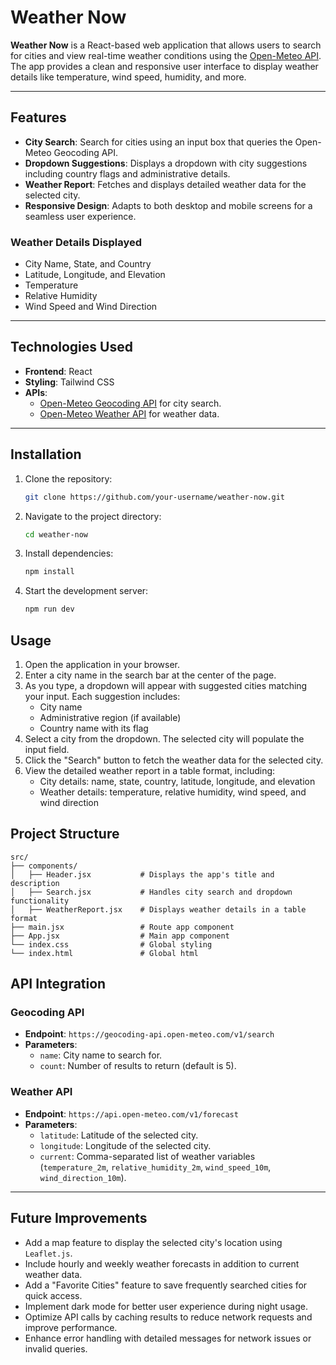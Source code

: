 # Weather Now

**Weather Now** is a React-based web application that allows users to search for cities and view real-time weather conditions using the [Open-Meteo API](https://open-meteo.com/en/docs). The app provides a clean and responsive user interface to display weather details like temperature, wind speed, humidity, and more.

---

## Features

- **City Search**: Search for cities using an input box that queries the Open-Meteo Geocoding API.
- **Dropdown Suggestions**: Displays a dropdown with city suggestions including country flags and administrative details.
- **Weather Report**: Fetches and displays detailed weather data for the selected city.
- **Responsive Design**: Adapts to both desktop and mobile screens for a seamless user experience.

### Weather Details Displayed
- City Name, State, and Country
- Latitude, Longitude, and Elevation
- Temperature
- Relative Humidity
- Wind Speed and Wind Direction

---

## Technologies Used

- **Frontend**: React
- **Styling**: Tailwind CSS
- **APIs**:
  - [Open-Meteo Geocoding API](https://open-meteo.com/en/docs/geocoding-api) for city search.
  - [Open-Meteo Weather API](https://open-meteo.com/en/docs) for weather data.

---

## Installation

1. Clone the repository:
   ```bash
   git clone https://github.com/your-username/weather-now.git
   ```

2. Navigate to the project directory:
   ```bash
   cd weather-now
   ```

3. Install dependencies:
   ```bash
   npm install
   ```

4. Start the development server:
   ```bash
   npm run dev
   ```

## Usage

1. Open the application in your browser.
2. Enter a city name in the search bar at the center of the page.
3. As you type, a dropdown will appear with suggested cities matching your input. Each suggestion includes:
   - City name
   - Administrative region (if available)
   - Country name with its flag
4. Select a city from the dropdown. The selected city will populate the input field.
5. Click the "Search" button to fetch the weather data for the selected city.
6. View the detailed weather report in a table format, including:
   - City details: name, state, country, latitude, longitude, and elevation
   - Weather details: temperature, relative humidity, wind speed, and wind direction


## Project Structure

```plaintext
src/
├── components/
│   ├── Header.jsx           # Displays the app's title and description
│   ├── Search.jsx           # Handles city search and dropdown functionality
│   ├── WeatherReport.jsx    # Displays weather details in a table format
├── main.jsx                 # Route app component
├── App.jsx                  # Main app component
└── index.css                # Global styling
└── index.html               # Global html
```

## API Integration

### Geocoding API
- **Endpoint**: `https://geocoding-api.open-meteo.com/v1/search`
- **Parameters**:
  - `name`: City name to search for.
  - `count`: Number of results to return (default is 5).

### Weather API
- **Endpoint**: `https://api.open-meteo.com/v1/forecast`
- **Parameters**:
  - `latitude`: Latitude of the selected city.
  - `longitude`: Longitude of the selected city.
  - `current`: Comma-separated list of weather variables (`temperature_2m`, `relative_humidity_2m`, `wind_speed_10m`, `wind_direction_10m`).

---

## Future Improvements

- Add a map feature to display the selected city's location using `Leaflet.js`.
- Include hourly and weekly weather forecasts in addition to current weather data.
- Add a "Favorite Cities" feature to save frequently searched cities for quick access.
- Implement dark mode for better user experience during night usage.
- Optimize API calls by caching results to reduce network requests and improve performance.
- Enhance error handling with detailed messages for network issues or invalid queries.

